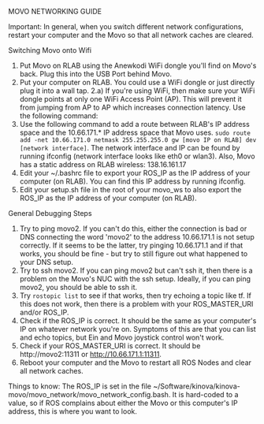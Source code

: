 MOVO NETWORKING GUIDE

Important: In general, when you switch different network configurations, restart your computer and
the Movo so that all network caches are cleared.

Switching Movo onto Wifi

1. Put Movo on RLAB using the Anewkodi WiFi dongle you'll find on Movo's back. Plug this
into the USB Port behind Movo.
2. Put your computer on RLAB. You could use a WiFi dongle or just directly plug it into a
wall tap.
   2.a) If you're using WiFi, then make sure your WiFi dongle points at only one WiFi Access Point (AP).
        This will prevent it from jumping from AP to AP which increases connection latency. Use the following
        command:
3. Use the following command to add a route between RLAB's IP address space and the 10.66.171.* IP address 
space that Movo uses. `sudo route add -net 10.66.171.0 netmask 255.255.255.0 gw [movo IP on RLAB] dev [network interface]`.
The network interface and IP can be found by running ifconfig (network interface looks like eth0 or wlan3). Also, Movo has a static address on RLAB wireless: 138.16.161.17
4. Edit your ~/.bashrc file to export your ROS_IP as the IP address of your computer (on RLAB). You can find this
IP address by running ifconfig.
5. Edit your setup.sh file in the root of your movo_ws to also export the ROS_IP as the IP address of your computer
(on RLAB).



General Debugging Steps

1. Try to ping movo2. If you can't do this, either the connection is bad or DNS connecting the word 'movo2' to
the address 10.66.171.1 is not setup correctly. If it seems to be the latter, try pinging 10.66.171.1 and if that
works, you should be fine - but try to still figure out what happened to your DNS setup.
2. Try to ssh movo2. If you can ping movo2 but can't ssh it, then there is a problem on the Movo's NUC with the
ssh setup. Ideally, if you can ping movo2, you should be able to ssh it.
3. Try `rostopic list` to see if that works, then try echoing a topic like tf. If this does not work, then there is a
problem with your ROS_MASTER_URI and/or ROS_IP.
4. Check if the ROS_IP is correct. It should be the same as your computer's IP on whatever network you're on.
Symptoms of this are that you can list and echo topics, but Ein and Movo joystick control won't work.
5. Check if your ROS_MASTER_URI is correct. It should be http://movo2:11311 or http://10.66.171.1:11311.
6. Reboot your computer and the Movo to restart all ROS Nodes and clear all network caches.


Things to know:
The ROS_IP is set in the file ~/Software/kinova/kinova-movo/movo_network/movo_network_config.bash. It is hard-coded to a value, so if ROS complains about either the Movo or this computer's IP address, this is where you want to look.
